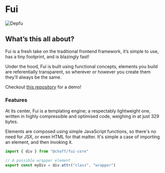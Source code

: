 # Fui

![Depfu](https://img.shields.io/depfu/iainreid820/fui.svg?style=flat-square)

## What’s this all about?

Fui is a fresh take on the traditional frontend framework, it’s simple to use, has a tiny footprint, and is blazingly fast!

Under the hood, Fui is built using functional concepts, elements you build are referentially transparent, so wherever or however you create them they'll always be the same.

Checkout [this repository](https://git.io/fjvBY) for a demo!

### Features

At its center, Fui is a templating engine; a respectably lightweight one, written in highly compressible and optimised code, weighing in at just 329 bytes.

Elements are composed using simple JavaScript functions, so there's no need for JSX, or even HTML for that matter. It's simple a case of importing an element, and then invoking it.

```javascript
import { div } from "@chaff/fui-core"

// A possible wrapper element
export const myDiv = div.attr("class", "wrapper")
```
